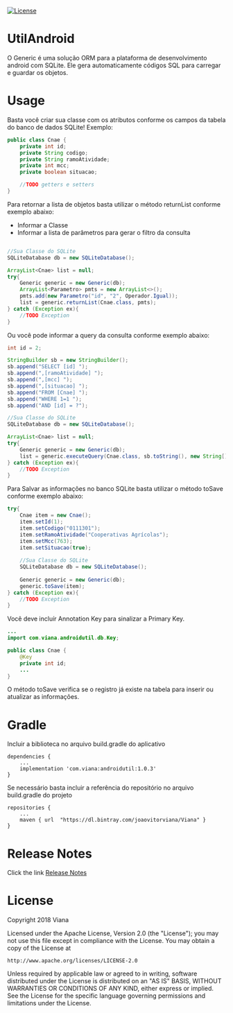 [![License](https://img.shields.io/badge/License-Apache%202.0-green.svg)](LICENSE)

# UtilAndroid

O Generic é uma solução ORM para a plataforma de desenvolvimento android com SQLite.
Ele gera automaticamente códigos SQL para carregar e guardar os objetos.

# Usage

Basta você criar sua classe com os atributos conforme os campos da tabela do banco de dados SQLite!
Exemplo:

``` java
public class Cnae {
    private int id;
    private String codigo;
    private String ramoAtividade;
    private int mcc;
    private boolean situacao;

    //TODO getters e setters
}
```
Para retornar a lista de objetos basta utilizar o método returnList conforme exemplo abaixo:
* Informar a Classe
* Informar a lista de parâmetros para gerar o filtro da consulta

``` java

//Sua Classe do SQLite
SQLiteDatabase db = new SQLiteDatabase();

ArrayList<Cnae> list = null;
try{
    Generic generic = new Generic(db);
    ArrayList<Parametro> pmts = new ArrayList<>();
    pmts.add(new Parametro("id", "2", Operador.Igual));
    list = generic.returnList(Cnae.class, pmts);
} catch (Exception ex){
    //TODO Exception
}

```
Ou você pode informar a query da consulta conforme exemplo abaixo:
``` java
int id = 2;

StringBuilder sb = new StringBuilder();
sb.append("SELECT [id] ");
sb.append(",[ramoAtividade] ");
sb.append(",[mcc] ");
sb.append(",[situacao] ");
sb.append("FROM [Cnae] ");
sb.append("WHERE 1=1 ");
sb.append("AND [id] = ?");

//Sua Classe do SQLite
SQLiteDatabase db = new SQLiteDatabase();

ArrayList<Cnae> list = null;
try{
    Generic generic = new Generic(db);
    list = generic.executeQuery(Cnae.class, sb.toString(), new String[]{String.valueOf(id)});
} catch (Exception ex){
    //TODO Exception
}
```
Para Salvar as informações no banco SQLite basta utilizar o método toSave conforme exemplo abaixo:
``` java
try{
    Cnae item = new Cnae();
    item.setId(1);
    item.setCodigo("0111301");
    item.setRamoAtividade("Cooperativas Agrícolas");
    item.setMcc(763);
    item.setSituacao(true);
    
    //Sua Classe do SQLite
    SQLiteDatabase db = new SQLiteDatabase();
    
    Generic generic = new Generic(db);
    generic.toSave(item);
} catch (Exception ex){
    //TODO Exception
}
```
Você deve incluír Annotation Key para sinalizar a Primary Key. 
``` java
...
import com.viana.androidutil.db.Key;

public class Cnae {
    @Key
    private int id;
    ...
}
```
O método toSave verifica se o registro já existe na tabela para inserir ou atualizar as informações.

# Gradle
Incluir a biblioteca no arquivo build.gradle do aplicativo
```
dependencies {
    ...
    implementation 'com.viana:androidutil:1.0.3'
}
```
Se necessário basta incluir a referência do repositório no arquivo build.gradle do projeto
```
repositories {
    ...
    maven { url  "https://dl.bintray.com/joaovitorviana/Viana" }
}
```
# Release Notes

Click the link [Release Notes](https://github.com/JoaoVitorViana/UtilAndroid/blob/master/ReleaseNotes.md)

 # License
Copyright 2018 Viana

Licensed under the Apache License, Version 2.0 (the "License");
you may not use this file except in compliance with the License.
You may obtain a copy of the License at

    http://www.apache.org/licenses/LICENSE-2.0

Unless required by applicable law or agreed to in writing, software
distributed under the License is distributed on an "AS IS" BASIS,
WITHOUT WARRANTIES OR CONDITIONS OF ANY KIND, either express or implied.
See the License for the specific language governing permissions and
limitations under the License.
